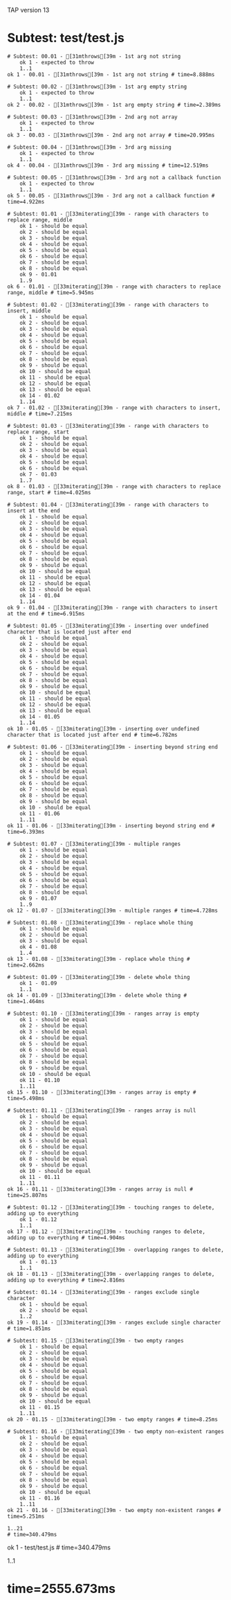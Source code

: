 TAP version 13
# Subtest: test/test.js
    # Subtest: 00.01 - [31mthrows[39m - 1st arg not string
        ok 1 - expected to throw
        1..1
    ok 1 - 00.01 - [31mthrows[39m - 1st arg not string # time=8.888ms
    
    # Subtest: 00.02 - [31mthrows[39m - 1st arg empty string
        ok 1 - expected to throw
        1..1
    ok 2 - 00.02 - [31mthrows[39m - 1st arg empty string # time=2.389ms
    
    # Subtest: 00.03 - [31mthrows[39m - 2nd arg not array
        ok 1 - expected to throw
        1..1
    ok 3 - 00.03 - [31mthrows[39m - 2nd arg not array # time=20.995ms
    
    # Subtest: 00.04 - [31mthrows[39m - 3rd arg missing
        ok 1 - expected to throw
        1..1
    ok 4 - 00.04 - [31mthrows[39m - 3rd arg missing # time=12.519ms
    
    # Subtest: 00.05 - [31mthrows[39m - 3rd arg not a callback function
        ok 1 - expected to throw
        1..1
    ok 5 - 00.05 - [31mthrows[39m - 3rd arg not a callback function # time=4.922ms
    
    # Subtest: 01.01 - [33miterating[39m - range with characters to replace range, middle
        ok 1 - should be equal
        ok 2 - should be equal
        ok 3 - should be equal
        ok 4 - should be equal
        ok 5 - should be equal
        ok 6 - should be equal
        ok 7 - should be equal
        ok 8 - should be equal
        ok 9 - 01.01
        1..9
    ok 6 - 01.01 - [33miterating[39m - range with characters to replace range, middle # time=5.945ms
    
    # Subtest: 01.02 - [33miterating[39m - range with characters to insert, middle
        ok 1 - should be equal
        ok 2 - should be equal
        ok 3 - should be equal
        ok 4 - should be equal
        ok 5 - should be equal
        ok 6 - should be equal
        ok 7 - should be equal
        ok 8 - should be equal
        ok 9 - should be equal
        ok 10 - should be equal
        ok 11 - should be equal
        ok 12 - should be equal
        ok 13 - should be equal
        ok 14 - 01.02
        1..14
    ok 7 - 01.02 - [33miterating[39m - range with characters to insert, middle # time=7.215ms
    
    # Subtest: 01.03 - [33miterating[39m - range with characters to replace range, start
        ok 1 - should be equal
        ok 2 - should be equal
        ok 3 - should be equal
        ok 4 - should be equal
        ok 5 - should be equal
        ok 6 - should be equal
        ok 7 - 01.03
        1..7
    ok 8 - 01.03 - [33miterating[39m - range with characters to replace range, start # time=4.025ms
    
    # Subtest: 01.04 - [33miterating[39m - range with characters to insert at the end
        ok 1 - should be equal
        ok 2 - should be equal
        ok 3 - should be equal
        ok 4 - should be equal
        ok 5 - should be equal
        ok 6 - should be equal
        ok 7 - should be equal
        ok 8 - should be equal
        ok 9 - should be equal
        ok 10 - should be equal
        ok 11 - should be equal
        ok 12 - should be equal
        ok 13 - should be equal
        ok 14 - 01.04
        1..14
    ok 9 - 01.04 - [33miterating[39m - range with characters to insert at the end # time=6.915ms
    
    # Subtest: 01.05 - [33miterating[39m - inserting over undefined character that is located just after end
        ok 1 - should be equal
        ok 2 - should be equal
        ok 3 - should be equal
        ok 4 - should be equal
        ok 5 - should be equal
        ok 6 - should be equal
        ok 7 - should be equal
        ok 8 - should be equal
        ok 9 - should be equal
        ok 10 - should be equal
        ok 11 - should be equal
        ok 12 - should be equal
        ok 13 - should be equal
        ok 14 - 01.05
        1..14
    ok 10 - 01.05 - [33miterating[39m - inserting over undefined character that is located just after end # time=6.782ms
    
    # Subtest: 01.06 - [33miterating[39m - inserting beyond string end
        ok 1 - should be equal
        ok 2 - should be equal
        ok 3 - should be equal
        ok 4 - should be equal
        ok 5 - should be equal
        ok 6 - should be equal
        ok 7 - should be equal
        ok 8 - should be equal
        ok 9 - should be equal
        ok 10 - should be equal
        ok 11 - 01.06
        1..11
    ok 11 - 01.06 - [33miterating[39m - inserting beyond string end # time=6.393ms
    
    # Subtest: 01.07 - [33miterating[39m - multiple ranges
        ok 1 - should be equal
        ok 2 - should be equal
        ok 3 - should be equal
        ok 4 - should be equal
        ok 5 - should be equal
        ok 6 - should be equal
        ok 7 - should be equal
        ok 8 - should be equal
        ok 9 - 01.07
        1..9
    ok 12 - 01.07 - [33miterating[39m - multiple ranges # time=4.728ms
    
    # Subtest: 01.08 - [33miterating[39m - replace whole thing
        ok 1 - should be equal
        ok 2 - should be equal
        ok 3 - should be equal
        ok 4 - 01.08
        1..4
    ok 13 - 01.08 - [33miterating[39m - replace whole thing # time=2.662ms
    
    # Subtest: 01.09 - [33miterating[39m - delete whole thing
        ok 1 - 01.09
        1..1
    ok 14 - 01.09 - [33miterating[39m - delete whole thing # time=1.464ms
    
    # Subtest: 01.10 - [33miterating[39m - ranges array is empty
        ok 1 - should be equal
        ok 2 - should be equal
        ok 3 - should be equal
        ok 4 - should be equal
        ok 5 - should be equal
        ok 6 - should be equal
        ok 7 - should be equal
        ok 8 - should be equal
        ok 9 - should be equal
        ok 10 - should be equal
        ok 11 - 01.10
        1..11
    ok 15 - 01.10 - [33miterating[39m - ranges array is empty # time=5.498ms
    
    # Subtest: 01.11 - [33miterating[39m - ranges array is null
        ok 1 - should be equal
        ok 2 - should be equal
        ok 3 - should be equal
        ok 4 - should be equal
        ok 5 - should be equal
        ok 6 - should be equal
        ok 7 - should be equal
        ok 8 - should be equal
        ok 9 - should be equal
        ok 10 - should be equal
        ok 11 - 01.11
        1..11
    ok 16 - 01.11 - [33miterating[39m - ranges array is null # time=25.807ms
    
    # Subtest: 01.12 - [33miterating[39m - touching ranges to delete, adding up to everything
        ok 1 - 01.12
        1..1
    ok 17 - 01.12 - [33miterating[39m - touching ranges to delete, adding up to everything # time=4.904ms
    
    # Subtest: 01.13 - [33miterating[39m - overlapping ranges to delete, adding up to everything
        ok 1 - 01.13
        1..1
    ok 18 - 01.13 - [33miterating[39m - overlapping ranges to delete, adding up to everything # time=2.816ms
    
    # Subtest: 01.14 - [33miterating[39m - ranges exclude single character
        ok 1 - should be equal
        ok 2 - should be equal
        1..2
    ok 19 - 01.14 - [33miterating[39m - ranges exclude single character # time=1.851ms
    
    # Subtest: 01.15 - [33miterating[39m - two empty ranges
        ok 1 - should be equal
        ok 2 - should be equal
        ok 3 - should be equal
        ok 4 - should be equal
        ok 5 - should be equal
        ok 6 - should be equal
        ok 7 - should be equal
        ok 8 - should be equal
        ok 9 - should be equal
        ok 10 - should be equal
        ok 11 - 01.15
        1..11
    ok 20 - 01.15 - [33miterating[39m - two empty ranges # time=8.25ms
    
    # Subtest: 01.16 - [33miterating[39m - two empty non-existent ranges
        ok 1 - should be equal
        ok 2 - should be equal
        ok 3 - should be equal
        ok 4 - should be equal
        ok 5 - should be equal
        ok 6 - should be equal
        ok 7 - should be equal
        ok 8 - should be equal
        ok 9 - should be equal
        ok 10 - should be equal
        ok 11 - 01.16
        1..11
    ok 21 - 01.16 - [33miterating[39m - two empty non-existent ranges # time=5.251ms
    
    1..21
    # time=340.479ms
ok 1 - test/test.js # time=340.479ms

1..1
# time=2555.673ms
